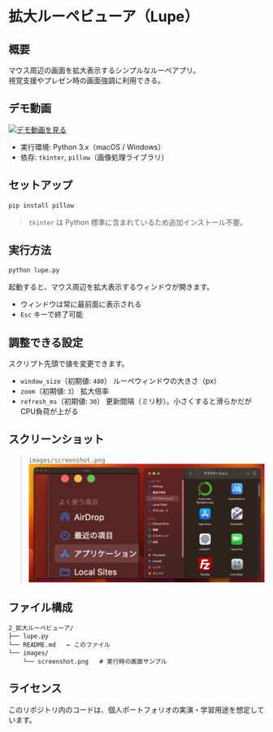 # 拡大ルーペビューア（Lupe）

## 概要
マウス周辺の画面を拡大表示するシンプルなルーペアプリ。  
視覚支援やプレゼン時の画面強調に利用できる。

## デモ動画
[![デモ動画を見る](https://img.youtube.com/vi/7SNJuBvXsqE/0.jpg)](https://www.youtube.com/watch?v=7SNJuBvXsqE)

- 実行環境: Python 3.x（macOS / Windows）
- 依存: `tkinter`, `pillow`（画像処理ライブラリ）


## セットアップ

```bash
pip install pillow
```

> `tkinter` は Python 標準に含まれているため追加インストール不要。


## 実行方法

```bash
python lupe.py
```

起動すると、マウス周辺を拡大表示するウィンドウが開きます。  
- ウィンドウは常に最前面に表示される  
- `Esc` キーで終了可能  


## 調整できる設定
スクリプト先頭で値を変更できます。

- `window_size`（初期値: `480`） ルーペウィンドウの大きさ（px）
- `zoom`（初期値: `3`） 拡大倍率
- `refresh_ms`（初期値: `30`） 更新間隔（ミリ秒）。小さくすると滑らかだがCPU負荷が上がる

## スクリーンショット
> `images/screenshot.png` 
![screenshot](images/screenshot.png)

## ファイル構成
```
2_拡大ルーペビューア/
├── lupe.py
└── README.md   ← このファイル
└── images/
    └── screenshot.png   # 実行時の画面サンプル
```

## ライセンス
このリポジトリ内のコードは、個人ポートフォリオの実演・学習用途を想定しています。
